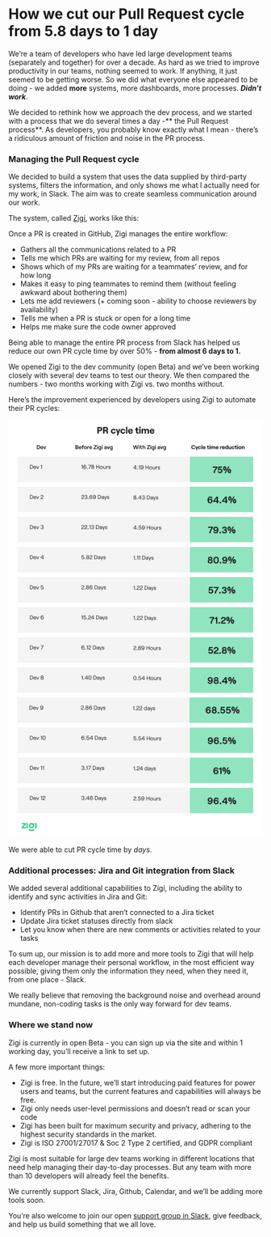 
# **How we cut our Pull Request cycle from 5.8 days to 1 day**

We’re a team of developers who have led large development teams (separately and together) for over a decade. As hard as we tried to improve productivity in our teams, nothing seemed to work. If anything, it just seemed to be getting worse. So we did what everyone else appeared to be doing - we added **more** systems, more dashboards, more processes. **_Didn’t work_**. 

We decided to rethink how we approach the dev process, and we started with a process that we do several times a day -** the Pull Request process**. As developers, you probably know exactly what I mean - there’s a ridiculous amount of friction and noise in the PR process. 

### **Managing the Pull Request cycle**

We decided to build a system that uses the data supplied by third-party systems, filters the information, and only shows me what I actually need for my work, in Slack. The aim was to create seamless communication around our work. 

The system, called [Zigi](https://www.zigi.ai/), works like this:

Once a PR is created in GitHub, Zigi manages the entire workflow:



* Gathers all the communications related to a PR
* Tells me which PRs are waiting for my review, from all repos
* Shows which of my PRs are waiting for a teammates’ review, and for how long
* Makes it easy to ping teammates to remind them (without feeling awkward about bothering them)
* Lets me add reviewers (+ coming soon - ability to choose reviewers by availability) 
* Tells me when a PR is stuck or open for a long time
* Helps me make sure the code owner approved

Being able to manage the entire PR process from Slack has helped us reduce our own PR cycle time by over 50% - **from almost 6 days to 1.**

We opened Zigi to the dev community (open Beta) and we’ve been working closely with several dev teams to test our theory. We then compared the numbers - two months working with Zigi vs. two months without. 

Here’s the improvement experienced by developers using Zigi to automate their PR cycles:

![alt text](https://github.com/zigiai/openbeta/raw/8d97c2d08717f0ab1bc1fd84d7d5ab58ae679452/articles/images/productivity_report_summary.jpg?raw=true)

We were able to cut PR cycle time by _days_. 

### **Additional processes: Jira and Git integration from Slack**

We added several additional capabilities to Zigi, including the ability to identify and sync activities in Jira and Git:



* Identify PRs in Github that aren’t connected to a Jira ticket
* Update Jira ticket statuses directly from slack
* Let you know when there are new comments or activities related to your tasks

 

To sum up, our mission is to add more and more tools to Zigi that will help each developer manage their personal workflow, in the most efficient way possible, giving them only the information they need, when they need it, from one place - Slack. 

We really believe that removing the background noise and overhead around mundane, non-coding tasks is the only way forward for dev teams. 

### **Where we stand now**

Zigi is currently in open Beta - you can sign up via the site and within 1 working day, you’ll receive a link to set up.

A few more important things:



* Zigi is free. In the future, we’ll start introducing paid features for power users and teams, but the current features and capabilities will always be free. 
* Zigi only needs user-level permissions and doesn’t read or scan your code
* Zigi has been built for maximum security and privacy, adhering to the highest security standards in the market. 
* Zigi is ISO 27001/27017 & Soc 2 Type 2 certified, and GDPR compliant

Zigi is most suitable for large dev teams working in different locations that need help managing their day-to-day processes. But any team with more than 10 developers will already feel the benefits.

We currently support Slack, Jira, Github, Calendar, and we’ll be adding more tools soon. 

You’re also welcome to join our open [support group in Slack](https://join.slack.com/t/zigisupport/shared_invite/zt-1b81pibd3-HPo7hJZs9Ji6IwIJz2yo_A), give feedback, and help us build something that we all love.  
